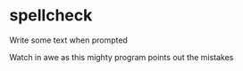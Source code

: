 # spellcheck

Write some text when prompted

Watch in awe as this mighty program points out the mistakes
